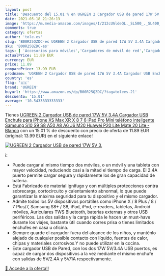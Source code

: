 ```yaml
---
layout: post
title: 'Descuento del 15.01 % en UGREEN 2 Cargador USB de pared 17W 5V 3.'
date: 2021-05-18 21:26:13
image: 'https://m.media-amazon.com/images/I/212cUAldeQL._SL500_._SL400_.jpg'
comments: true
category: ofertas
author: 'tole.es'
slug: 'B00R25QZDC-es UGREEN 2 Cargador USB de pared 17W 5V 3.4A Cargador USB...'
sku: 'B00R25QZDC-es'
tags: [ 'Accesorios para móviles','Cargadores de móvil de red','Cargadores para móviles','Comunicación móvil y accesorios','Electrónica','ipad','iphone','ugreen', ]
actualPrice: 11.89 EUR
currency: EUR
price: 11.89
comparePrice: 13.99 EUR
prodname: 'UGREEN 2 Cargador USB de pared 17W 5V 3.4A Cargador USB Enchufe para iPhone XS Max XR X 8 7 6 iPad Pro Mini teléfono inteligente Samsung S10 S9 S8 A50 A8 A6 J6 M20 Huawei P20 Lite Mate 20 Lite - Blanco'
country: 'es'
flag: '🇪🇸'
brand: 'UGREEN'
buyurl: 'https://www.amazon.es/dp/B00R25QZDC/?tag=tolees-21'
descuento: '15.01'
average: '10.5433333333333'
---
```


Tienes [UGREEN 2 Cargador USB de pared 17W 5V 3.4A Cargador USB Enchufe para iPhone XS Max XR X 8 7 6 iPad Pro Mini teléfono inteligente Samsung S10 S9 S8 A50 A8 A6 J6 M20 Huawei P20 Lite Mate 20 Lite - Blanco](https://www.amazon.es/dp/B00R25QZDC/?tag=tolees-21) con un 15.01 % de descuento con precio de oferta de 11.89 EUR (original: 13.99 EUR) en el siguiente enlace!

[![UGREEN 2 Cargador USB de pared 17W 5V 3.](https://m.media-amazon.com/images/I/212cUAldeQL._SL500_._SL400_.jpg)](https://www.amazon.es/dp/B00R25QZDC/?tag=tolees-21)

ℹ️:

- Puede cargar al mismo tiempo dos móviles, o un móvil y una tableta con mayor velocidad, reduciendo casi a la mitad el tiempo de carga. El 2.4A puerto permite cargar segura y rápidamente los de gran capacidad de batería.
- Está Fabricado de material ignífugo y con múltiples protecciones contra sobrecarga, cortocircuito y calentamiento abnormal, lo que puede garantizar la máxima seguridad para tu dispositivo y el mismo cargador.
- Admite todos los 5V dispositivos portátiles como iPhone X / 8 Plus / 8 / 7 Plus/7, Samsung S8+ / S8, iPad, iPod, e-readers, tabletas, Android móviles, Auriculares TWS Bluetooth, baterías externas y otros USB periféricos. Las dos salidas y la carga rápida le hacen un must-have durante los viajes, bastante útil cuando corres prisa o tienes limitados enchufes en casa u oficina.
- Siempre guarde el cargador fuera del alcance de los niños, y manténlo alejado de cualquier posible contacto con líquido, fuentes de calor, chipas y materiales corrosivos.Y no puede utilizar en la cocina.
- Este cargador USB de Pared, con los dos 17W 5V/3.4A USB puertos, es capaz de cargar dos dispositivos a la vez mediante el mismo enchufe con salidas de 5V/2.4A y 5V/1A respectivamente.

[🛒 Accede a la oferta!!](https://www.amazon.es/dp/B00R25QZDC/?tag=tolees-21)
